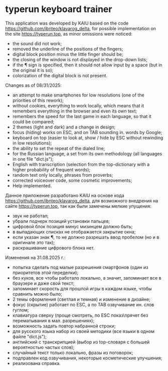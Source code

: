 # typerun keyboard trainer
This application was developed by KAIU based on the code https://github.com/ibnteo/klavarog_delta, for possible implementation on the site https://typerun.top, as minor omissions were noticed:
- the sound did not work;
- removed the underline of the positions of the fingers;
- digital block position minus the little finger should be;
- the closing of the window is not displayed in the drop-down lists;
- if the ¶ sign is specified, then it should not allow input by a space (but in the original it is so);
- colorization of the digital block is not present.


Changes as of 08/31/2025:
- an attempt to make smartphones for low resolutions (one of the priorities of this rework);
- without cookies, everything to work locally, which means that it remembers everything in the browser and even its own text;
- remembers the speed for the last game in each language, so that it could be compared;
- 2 themes (light and dark) and a change in design;
- focus (hiding) works on ESC, and on TAB sounding in. words by Google;
- keyboard on top (easier to look at, show / hide by ESC without rewinding in low resolutions);
- the ability to set the repeat of the dialed line;
- for the Russian language, a set from its own methodology (all languages ​​in one file "dict.js");
- English with transcription (selection from the top-dictionary with a higher probability of frequent words);
- random text only locally, phrases from proverbs;
- corrected voiceover code, some cosmetic improvements;
- Help implemented.

Данное приложение разработано KAIU на основе кода https://github.com/ibnteo/klavarog_delta, для возможного внедрения на сайте https://typerun.top, так как были замечены мелкие упущения:
- звук не работал;
- убрали подчерк позиций установки пальцев;
- цифровой блок позиция минус мизинцем должно быть;
- в выпадающих списках не отображается закрытие окна;
- если указан знак ¶, то не должно разрешать ввод пробелом (но и в оригинале это так);
- раскрашивание цифрового блока нет.


Изменения на 31.08.2025 г.:
- попытка сделать под малые разрешения смартфонов (один из приоритетов этой переделки);
- без куков, все чтобы работало локально, а значит, запоминает все в браузере и даже свой текст;
- запоминает скорость для прошлой игры в каждом языке, чтобы сравнить можно было;
- 2 темы оформления (светлая и темная) и изменение в дизайне;
- фокус (скрытие) работает по ESC, а по TAB озвучивание ин. слов гуглом;
- клавиатура сверху (проще смотреть, по ESC показ\прячет без перематывания в мал. разрешениях);
- возможность задать повтор набранной строки;
- для русского языка набор из своей методики (все языки в одном файле "dict.js");
- английский с транскрипцией (выбор из top-словаря с большей вероятностью частых слов);
- случайный текст только локально, фразы из поговорок;
- подправлен код озвучивания, некоторые косметические улучшения;
- реализована справка.
